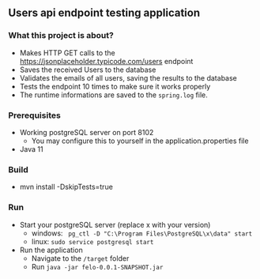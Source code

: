 ## Users api endpoint testing application

### What this project is about?

- Makes HTTP GET calls to the https://jsonplaceholder.typicode.com/users endpoint
- Saves the received Users to the database
- Validates the emails of all users, saving the results to the database
- Tests the endpoint 10 times to make sure it works properly
- The runtime informations are saved to the ```spring.log``` file.

### Prerequisites

- Working postgreSQL server on port 8102
    - You may configure this to yourself in the application.properties file
- Java 11

### Build

- mvn install -DskipTests=true

### Run

- Start your postgreSQL server (replace x with your version)
    - windows: ``` pg_ctl -D "C:\Program Files\PostgreSQL\x\data" start```
    - linux: ```sudo service postgresql start```
- Run the application
    - Navigate to the ```/target``` folder
    - Run ```java -jar felo-0.0.1-SNAPSHOT.jar ```

